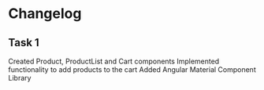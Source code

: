 # Changelog

## Task 1

Created Product, ProductList and Cart components
Implemented functionality to add products to the cart
Added Angular Material Component Library
